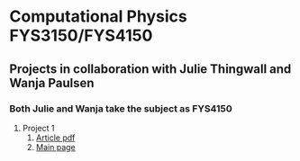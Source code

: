 # Computational Physics FYS3150/FYS4150
## Projects in collaboration with Julie Thingwall and Wanja Paulsen
### Both Julie and Wanja take the subject as FYS4150
1. Project 1
	1. [Article pdf](https://github.com/Lilleborg/Computational-Physics-FYS3150/blob/master/Projects/Project1/Project_1___FYS3150.pdf)
	2. [Main page](https://github.com/Lilleborg/Computational-Physics-FYS3150/tree/master/Projects/Project1)
